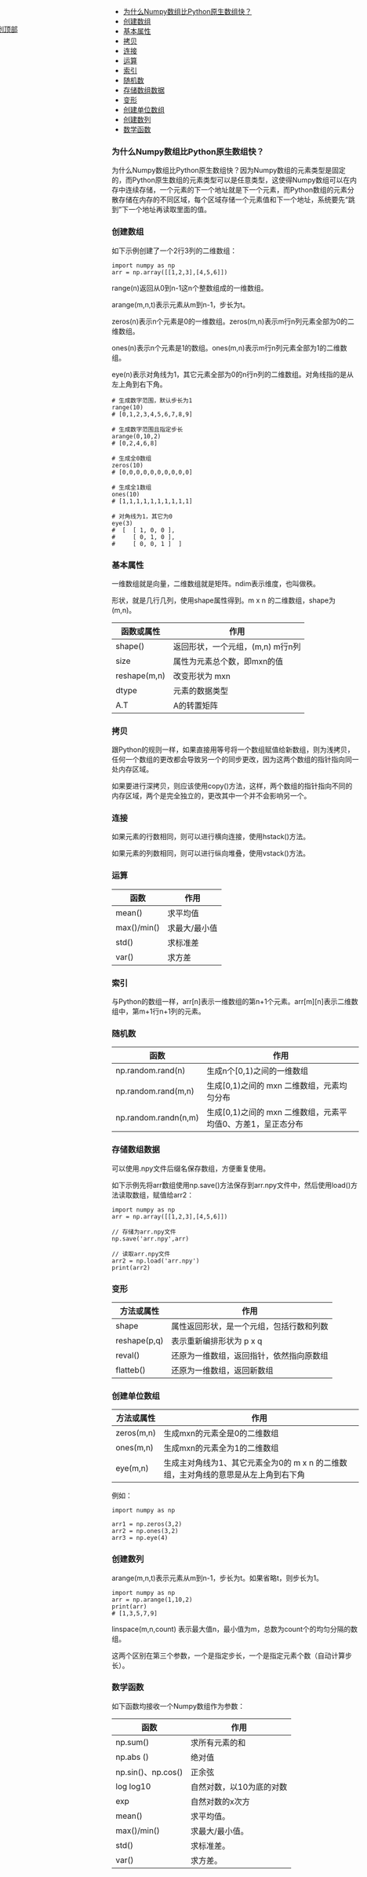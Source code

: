 
<p id="top"></p>

<a style="position: fixed;top:100px;left:-20px;" href="#top">回到顶部</a>

- [为什么Numpy数组比Python原生数组快？](#为什么numpy数组比python原生数组快)
- [创建数组](#创建数组)
- [基本属性](#基本属性)
- [拷贝](#拷贝)
- [连接](#连接)
- [运算](#运算)
- [索引](#索引)
- [随机数](#随机数)
- [存储数组数据](#存储数组数据)
- [变形](#变形)
- [创建单位数组](#创建单位数组)
- [创建数列](#创建数列)
- [数学函数](#数学函数)


###  为什么Numpy数组比Python原生数组快？

为什么Numpy数组比Python原生数组快？因为Numpy数组的元素类型是固定的，而Python原生数组的元素类型可以是任意类型，这使得Numpy数组可以在内存中连续存储，一个元素的下一个地址就是下一个元素，而Python数组的元素分散存储在内存的不同区域，每个区域存储一个元素值和下一个地址，系统要先“跳到”下一个地址再读取里面的值。


### 创建数组

如下示例创建了一个2行3列的二维数组：

```
import numpy as np
arr = np.array([[1,2,3],[4,5,6]])
```

range(n)返回从0到n-1这n个整数组成的一维数组。

arange(m,n,t)表示元素从m到n-1，步长为t。

zeros(n)表示n个元素是0的一维数组。zeros(m,n)表示m行n列元素全部为0的二维数组。

ones(n)表示n个元素是1的数组。ones(m,n)表示m行n列元素全部为1的二维数组。

eye(n)表示对角线为1，其它元素全部为0的n行n列的二维数组。对角线指的是从左上角到右下角。

```
# 生成数字范围，默认步长为1
range(10) 
# [0,1,2,3,4,5,6,7,8,9]

# 生成数字范围且指定步长
arange(0,10,2)
# [0,2,4,6,8]

# 生成全0数组
zeros(10)
# [0,0,0,0,0,0,0,0,0,0]

# 生成全1数组
ones(10)
# [1,1,1,1,1,1,1,1,1,1]

# 对角线为1，其它为0
eye(3)
#  [  [ 1, 0, 0 ], 
#     [ 0, 1, 0 ],
#     [ 0, 0, 1 ]  ]
```


### 基本属性

一维数组就是向量，二维数组就是矩阵。ndim表示维度，也叫做秩。

形状，就是几行几列，使用shape属性得到。m x n 的二维数组，shape为(m,n)。

|函数或属性	|	作用|
|---	|	---|
shape()	|	返回形状，一个元组，(m,n) m行n列
size	|	属性为元素总个数，即mxn的值
reshape(m,n)	|	改变形状为 mxn 
dtype	|	元素的数据类型
A.T	|	A的转置矩阵


### 拷贝

跟Python的规则一样，如果直接用等号将一个数组赋值给新数组，则为浅拷贝，任何一个数组的更改都会导致另一个的同步更改，因为这两个数组的指针指向同一处内存区域。

如果要进行深拷贝，则应该使用copy()方法，这样，两个数组的指针指向不同的内存区域，两个是完全独立的，更改其中一个并不会影响另一个。


### 连接

如果元素的行数相同，则可以进行横向连接，使用hstack()方法。

如果元素的列数相同，则可以进行纵向堆叠，使用vstack()方法。

### 运算

|函数	|	作用|
|---	|	---|
mean()	|	求平均值
max()/min()	|	求最大/最小值
std()	|	求标准差
var()	|	求方差

### 索引

与Python的数组一样，arr[n]表示一维数组的第n+1个元素。arr[m][n]表示二维数组中，第m+1行n+1列的元素。

### 随机数

|函数	|	作用|
|---	|	---|
np.random.rand(n)	|	生成n个[0,1)之间的一维数组
np.random.rand(m,n)	|	生成[0,1)之间的 mxn 二维数组，元素均匀分布
np.random.randn(n,m)	|	生成[0,1)之间的 mxn 二维数组，元素平均值0、方差1，呈正态分布

### 存储数组数据

可以使用.npy文件后缀名保存数组，方便重复使用。

如下示例先将arr数组使用np.save()方法保存到arr.npy文件中，然后使用load()方法读取数组，赋值给arr2：

```
import numpy as np
arr = np.array([[1,2,3],[4,5,6]])

// 存储为arr.npy文件
np.save('arr.npy',arr)

// 读取arr.npy文件
arr2 = np.load('arr.npy')
print(arr2)
```


###  变形

|方法或属性	|	作用|
|---	|	---|
shape	|	属性返回形状，是一个元组，包括行数和列数
reshape(p,q)	|	表示重新编排形状为 p x q
reval() 	|	还原为一维数组，返回指针，依然指向原数组
flatteb() 	|	还原为一维数组，返回新数组

###  创建单位数组

|方法或属性	|	作用|
|---	|	---|
zeros(m,n)	|	生成mxn的元素全是0的二维数组
ones(m,n)	|	生成mxn的元素全为1的二维数组
eye(m,n)	|	生成主对角线为1、其它元素全为0的 m x n 的二维数组，主对角线的意思是从左上角到右下角

例如：

```
import numpy as np

arr1 = np.zeros(3,2)
arr2 = np.ones(3,2)
arr3 = np.eye(4)
```

###  创建数列

arange(m,n,t)表示元素从m到n-1，步长为t。如果省略t，则步长为1。

```
import numpy as np
arr = np.arange(1,10,2)
print(arr)
# [1,3,5,7,9]
```

linspace(m,n,count) 表示最大值n，最小值为m，总数为count个的均匀分隔的数组。

这两个区别在第三个参数，一个是指定步长，一个是指定元素个数（自动计算步长）。

### 数学函数

如下函数均接收一个Numpy数组作为参数：

|函数	|	作用|
|---	|	---|
np.sum()	|	求所有元素的和
np.abs ()	|	绝对值
np.sin()、np.cos() 	|	正余弦
log log10 	|	自然对数，以10为底的对数
exp 	|	自然对数的x次方
mean()	|	求平均值。
max()/min()	|	求最大/最小值。
std()	|	求标准差。
var()	|	求方差。
